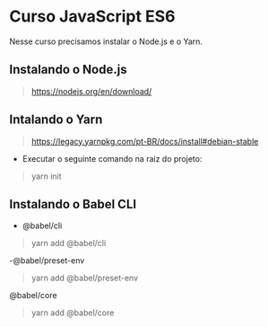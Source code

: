 # Curso JavaScript ES6
Nesse curso precisamos instalar o Node.js e o Yarn.

## Instalando o Node.js
> https://nodejs.org/en/download/

## Intalando o Yarn
> https://legacy.yarnpkg.com/pt-BR/docs/install#debian-stable

- Executar o seguinte comando na raiz do projeto:
> yarn init

## Instalando o Babel CLI
- @babel/cli
> yarn add @babel/cli

-@babel/preset-env
> yarn add @babel/preset-env

@babel/core
> yarn add @babel/core